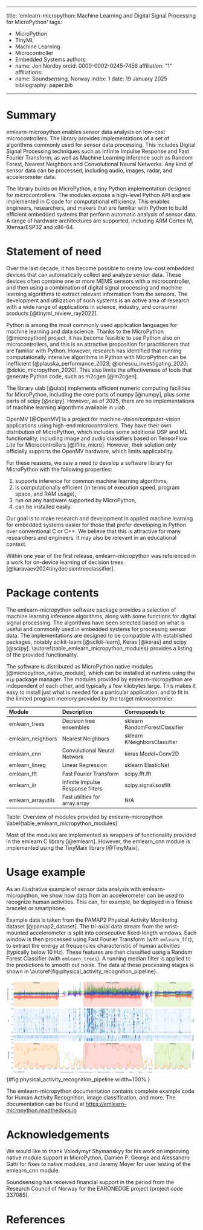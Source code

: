 
---
title: 'emlearn-micropython: Machine Learning and Digital Signal Processing for MicroPython'
tags:
  - MicroPython
  - TinyML
  - Machine Learning
  - Microcontroller
  - Embedded Systems
authors:
  - name: Jon Nordby
    orcid: 0000-0002-0245-7456
    affiliation: "1"
affiliations:
 - name: Soundsensing, Norway
   index: 1
date: 19 January 2025
bibliography: paper.bib

---

# Summary

emlearn-micropython enables sensor data analysis on low-cost microcontrollers.
The library provides implementations of a set of algorithms commonly used for sensor data processing.
This includes Digital Signal Processing techniques such as Infinite Impulse Response and Fast Fourier Transform,
as well as Machine Learning inference such as Random Forest, Nearest Neighbors and Convolutional Neural Networks.
Any kind of sensor data can be processed, including audio, images, radar, and accelerometer data.

The library builds on MicroPython, a tiny Python implementation designed for microcontrollers.
The modules expose a high-level Python API and are implemented in C code for computational efficiency.
This enables engineers, researchers, and makers that are familiar with Python
to build efficient embedded systems that perform automatic analysis of sensor data.
A range of hardware architectures are supported, including ARM Cortex M, Xtensa/ESP32 and x86-64.

# Statement of need

Over the last decade, it has become possible to create low-cost embedded devices that can automatically collect and analyze sensor data.
These devices often combine one or more MEMS sensors with a microcontroller,
and then using a combination of digital signal processing and machine learning algorithms to extract relevant information from the sensors.
The development and utilization of such systems is an active area of research
with a wide range of applications in science, industry, and consumer products [@tinyml_review_ray2022].

Python is among the most commonly used application languages for machine learning and data science.
Thanks to the MicroPython [@micropython] project, it has become feasible to use Python also on microcontrollers,
and this is an attractive proposition for practitioners that are familiar with Python.
However, research has identified that running computationally intensive algorithms in Python
with MicroPython can be inefficient [@plauska_performance_2023; @ionescu_investigating_2020; @dokic_micropython_2020].
This also limits the effectiveness of tools that generate Python code, such as m2cgen [@m2cgen].

The library ulab [@ulab] implements efficient numeric computing facilities for MicroPython,
including the core parts of numpy [@numpy], plus some parts of scipy [@scipy].
However, as of 2025, there are no implementations of machine learning algorithms available in ulab.

OpenMV [@OpenMV] is a project for machine-vision/computer-vision applications using high-end microcontrollers.
They have their own distribution of MicroPython, which includes some additional DSP and ML functionality,
including image and audio classifiers based on TensorFlow Lite for Microcontrollers [@tflite_micro].
However, their solution only officially supports the OpenMV hardware, which limits applicability. 

For these reasons, we saw a need to develop a software library for MicroPython with the following properties:
1) supports inference for common machine learning algorithms,
2) is computationally efficient (in terms of execution speed, program space, and RAM usage),
3) run on any hardware supported by MicroPython,
4) can be installed easily.

Our goal is to make research and development in applied machine learning for embedded systems
easier for those that prefer developing in Python over conventional C or C++.
We believe that this is attractive for many researchers and engineers. It may also be relevant in an educational context.

Within one year of the first release,
emlearn-micropython was referenced in a work for on-device learning of decision trees [@karavaev2024tinydecisiontreeclassifier].

# Package contents

The emlearn-micropython software package provides a selection of machine learning inference algorithms,
along with some functions for digital signal processing.
The algorithms have been selected based on what is useful and commonly used in embedded systems for processing sensor data.
The implementations are designed to be compatible with established packages,
notably scikit-learn [@scikit-learn], Keras [@keras] and scipy [@scipy].
\autoref{table_emlearn_micropython_modules} provides a listing of the provided functionality.

The software is distributed as MicroPython native modules [@micropython_native_module],
which can be installed at runtime using the `mip` package manager.
The modules provided by emlearn-micropython are independent of each other, and typically a few kilobytes large.
This makes it easy to install just what is needed for a particular application,
and to fit in the limited program memory provided by the target microcontroller.


| Module             | Description                          | Corresponds to |
|:-------------------|:-------------------------------------|:----------------------------------|
| emlearn_trees      | Decision tree ensembles              | sklearn RandomForestClassifier    |
| emlearn_neighbors  | Nearest Neighbors                    | sklearn KNeighborsClassifier      |
| emlearn_cnn        | Convolutional Neural Network         | keras Model+Conv2D                |
| emlearn_linreg     | Linear Regression                    | sklearn ElasticNet                |
| emlearn_fft        | Fast Fourier Transform               | scipy.fft.fft                     |
| emlearn_iir        | Infinite Impulse Response filters    | scipy.signal.sosfilt              |
| emlearn_arrayutils | Fast utilities for array.array       | N/A                               |
 
Table: Overview of modules provided by emlearn-micropython \label{table_emlearn_micropython_modules}

Most of the modules are implemented as wrappers of functionality provided in the emlearn C library [@emlearn].
However, the emlearn_cnn module is implemented using the TinyMaix library [@TinyMaix].

# Usage example

As an illustrative example of sensor data analysis with emlearn-micropython,
we show how data from an accelerometer can be used to recognize human activities.
This can, for example, be deployed in a fitness bracelet or smartphone.

Example data is taken from the PAMAP2 Physical Activity Monitoring dataset [@pamap2_dataset].
The tri-axial data stream from the wrist-mounted accelerometer is split into consecutive fixed-length windows.
Each window is then processed using Fast Fourier Transform (with `emlearn_fft`),
to extract the energy at frequencies characteristic of human activities (typically below 10 Hz).
These features are then classified using a Random Forest Classifier (with `emlearn_trees`).
A running median filter is applied to the predictions to smooth out noise.
The data at these processing stages is shown in \autoref{fig:physical_activity_recognition_pipeline}.

![Data pipeline for recognizing physical activities from accelerometer data using emlearn-micropython. Top plot shows input data from the 3-axis accelerometer. Middle plots show extracted features. The bottom plot shows the output probabilities from the classification model. The colored sections indicate the labeled activity (ground-truth).](physical_activity_recognition_pipeline.png){#fig:physical_activity_recognition_pipeline width=100% }

The emlearn-micropython documentation
contains complete example code for Human Activity Recognition, image classification, and more.
The documentation can be found at <https://emlearn-micropython.readthedocs.io>

# Acknowledgements

We would like to thank
Volodymyr Shymanskyy for his work on improving native module support in MicroPython,
Damien P. George and Alessandro Gatti for fixes to native modules,
and Jeremy Meyer for user testing of the emlearn_cnn module.

Soundsensing has received financial support in the period
from the Research Council of Norway for the EARONEDGE project (project code 337085). 

# References

